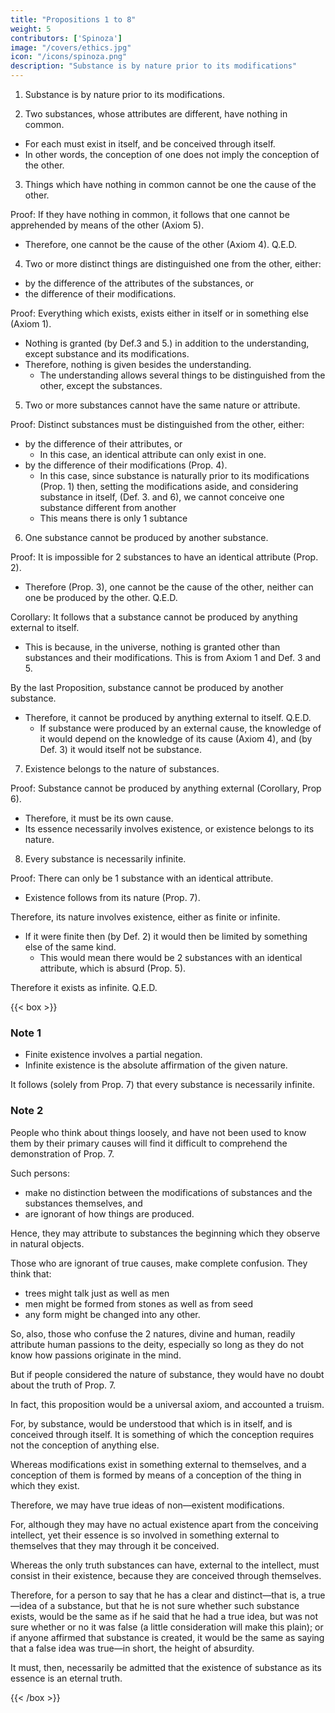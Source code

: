```yaml
---
title: "Propositions 1 to 8"
weight: 5
contributors: ['Spinoza']
image: "/covers/ethics.jpg"
icon: "/icons/spinoza.png"
description: "Substance is by nature prior to its modifications"
---
```



1. Substance is by nature prior to its modifications.


2. Two substances, whose attributes are different, have nothing in common.
- For each must exist in itself, and be conceived through itself.
- In other words, the conception of one does not imply the conception of the other.


3. Things which have nothing in common cannot be one the cause of the other.
    
Proof: If they have nothing in common, it follows that one cannot be apprehended by means of the other (Axiom 5).
- Therefore, one cannot be the cause of the other (Axiom 4). Q.E.D.


4. Two or more distinct things are distinguished one from the other, either: 
- by the difference of the attributes of the substances, or 
- the difference of their modifications. 
    
Proof: Everything which exists, exists either in itself or in something else (Axiom 1).
- Nothing is granted (by Def.3 and 5.) in addition to the understanding, except substance and its modifications.
- Therefore, nothing is given besides the understanding.
  - The understanding allows several things to be distinguished from the other, except the substances.
<!-- , or, in other words (see Axiom 4), their attributes and modifications. Q.E.D. -->


5. Two or more substances cannot have the same nature or attribute. 

Proof: Distinct substances must be distinguished from the other, either:
- by the difference of their attributes, or 
  - In this case, an identical attribute can only exist in one.
- by the difference of their modifications (Prop. 4).
  - In this case, since substance is naturally prior to its modifications (Prop. 1) then, setting the modifications aside, and considering substance in itself, (Def. 3. and 6), we cannot conceive one substance different from another
  - This means there is only 1 subtance
<!-- ,—that is (by Prop. 4), there cannot be granted several substances, but one substance only. Q.E.D. -->
 


6. One substance cannot be produced by another substance. 

Proof: It is impossible for 2 substances to have an identical attribute (Prop. 2).
- Therefore (Prop. 3), one cannot be the cause of the other, neither can one be produced by the other. Q.E.D.

Corollary: It follows that a substance cannot be produced by anything external to itself.
- This is because, in the universe, nothing is granted other than substances and their modifications. This is from Axiom 1 and Def. 3 and 5.

By the last Proposition, substance cannot be produced by another substance.
- Therefore, it cannot be produced by anything external to itself. Q.E.D.
  - If substance were produced by an external cause, the knowledge of it would depend on the knowledge of its cause (Axiom 4), and (by Def. 3) it would itself not be substance.


7. Existence belongs to the nature of substances.

Proof: Substance cannot be produced by anything external (Corollary, Prop 6).
- Therefore, it must be its own cause.
- Its essence necessarily involves existence, or existence belongs to its nature.


8. Every substance is necessarily infinite. 

Proof:  There can only be 1 substance with an identical attribute.
- Existence follows from its nature (Prop. 7).

Therefore, its nature involves existence, either as finite or infinite.
- If it were finite then (by Def. 2) it would then be limited by something else of the same kind.
  - This would mean there would be 2 substances with an identical attribute, which is absurd (Prop. 5).
    
Therefore it exists as infinite. Q.E.D.
 

{{< box >}}
### Note 1

- Finite existence involves a partial negation. 
- Infinite existence is the absolute affirmation of the given nature. 

It follows (solely from Prop. 7) that every substance is necessarily infinite.

### Note 2

People who think about things loosely, and have not been used to know them by their primary causes will find it difficult to comprehend the demonstration of Prop. 7. 

Such persons:
- make no distinction between the modifications of substances and the substances themselves, and
- are ignorant of how things are produced. 

Hence, they may attribute to substances the beginning which they observe in natural objects. 

Those who are ignorant of true causes, make complete confusion. They think that:
- trees might talk just as well as men
- men might be formed from stones as well as from seed
- any form might be changed into any other. 

So, also, those who confuse the 2 natures, divine and human, readily attribute human passions to the deity, especially so long as they do not know how passions originate in the mind.

But if people considered the nature of substance, they would have no doubt about the truth of Prop. 7.

In fact, this proposition would be a universal axiom, and accounted a truism.

For, by substance, would be understood that which is in itself, and is conceived through itself. It is something of which the conception requires not the conception of anything else. 

Whereas modifications exist in something external to themselves, and a conception of them is formed by means of a conception of the thing in which they exist.

Therefore, we may have true ideas of non—existent modifications.

For, although they may have no actual existence apart from the conceiving intellect, yet their essence is so involved in something external to themselves that they may through it be conceived.

Whereas the only truth substances can have, external to the intellect, must consist in their existence, because they are conceived through themselves.

Therefore, for a person to say that he has a clear and distinct—that is, a true—idea of a substance, but that he is not sure whether such substance exists, would be the same as if he said that he had a true idea, but was not sure whether or no it was false (a little consideration will make this plain); or if anyone affirmed that substance is created, it would be the same as saying that a false idea was true—in short, the height of absurdity.

It must, then, necessarily be admitted that the existence of substance as its essence is an eternal truth.

<!-- We can hence conclude by another process of reasoning—that there is but one such substance.

I think that this may profitably be done at once; and, in order to proceed regularly with the demonstration, we must premise= 

The true definition of a thing neither involves nor expresses anything beyond the nature of the thing defined. From this it follows that

2. No definition implies or expresses a certain number of individuals, inasmuch as it expresses nothing beyond the nature of the thing defined.
For instance, the definition of a triangle expresses nothing beyond the actual nature of a triangle=  it does not imply any fixed number of triangles.

3. There is necessarily for each individual existent thing a cause why it should exist. 4. This cause of existence must either be contained in the nature and definition of the thing defined, or must be postulated apart from such definition.
It therefore follows that, if a given number of individual things exist in nature, there must be some cause for the existence of exactly that number, neither more nor less.

For example, if 20 men exist in the universe (for simplicity's sake, I will suppose them existing simultaneously, and to have had no predecessors), and we want to account for the existence of these 20 men, it will not be enough to show the cause of human existence in general.
We must also show why there are exactly 20 men, neither more nor less=  for a cause must be assigned for the existence of each individual.
Now this cause cannot be contained in the actual nature of man, for the true definition of man does not involve any consideration of the number 20.
Consequently, the cause for the existence of these 20 men, and, consequently, of each of them, must necessarily be sought externally to each individual.
Hence we may lay down the absolute rule, that everything which may consist of several individuals must have an external cause.
It has been shown already that existence appertains to the nature of substance, existence must necessarily be included in its definition.
and from its definition alone existence must be deducible.
But from its definition (as we have shown, notes 2, 3), we cannot infer the existence of several substances; therefore it follows that there is only one substance of the same nature. Q.E.D.-->
{{< /box >}}

